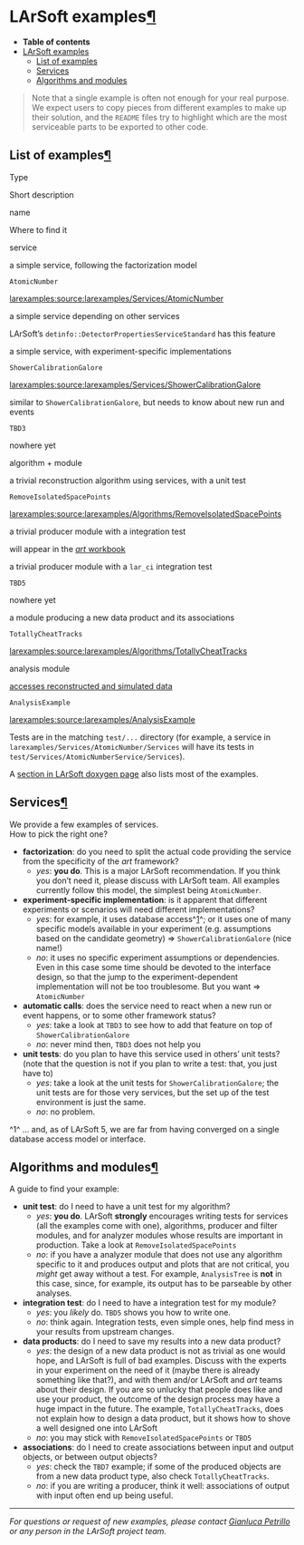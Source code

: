 LArSoft examples[¶](#LArSoft-examples)
======================================

-   **Table of contents**
-   [LArSoft examples](#LArSoft-examples)
    -   [List of examples](#List-of-examples)
    -   [Services](#Services)
    -   [Algorithms and modules](#Algorithms-and-modules)

> Note that a single example is often not enough for your real purpose.\
> We expect users to copy pieces from different examples to make up their solution, and the `README` files try to highlight which are the most serviceable parts to be exported to other code.


List of examples[¶](#List-of-examples)
--------------------------------------

Type

Short description

name

Where to find it

service

a simple service, following the factorization model

`AtomicNumber`

[larexamples:source:larexamples/Services/AtomicNumber](/redmine/projects/larexamples/repository/entry/larexamples/Services/AtomicNumber)

a simple service depending on other services

LArSoft’s `detinfo::DetectorPropertiesServiceStandard` has this feature

a simple service, with experiment-specific implementations

`ShowerCalibrationGalore`

[larexamples:source:larexamples/Services/ShowerCalibrationGalore](/redmine/projects/larexamples/repository/entry/larexamples/Services/ShowerCalibrationGalore)

similar to `ShowerCalibrationGalore`, but needs to know about new run and events

`TBD3`

nowhere yet

algorithm + module

a trivial reconstruction algorithm using services, with a unit test

`RemoveIsolatedSpacePoints`

[larexamples:source:larexamples/Algorithms/RemoveIsolatedSpacePoints](/redmine/projects/larexamples/repository/entry/larexamples/Algorithms/RemoveIsolatedSpacePoints)

a trivial producer module with a integration test

will appear in the [*art* workbook](http://art.fnal.gov/art-workbook-versions)

a trivial producer module with a `lar_ci` integration test

`TBD5`

nowhere yet

a module producing a new data product and its associations

`TotallyCheatTracks`

[larexamples:source:larexamples/Algorithms/TotallyCheatTracks](/redmine/projects/larexamples/repository/entry/larexamples/Algorithms/TotallyCheatTracks)

analysis module

[accesses reconstructed and simulated data](_AnalysisExample_)

`AnalysisExample`

[larexamples:source:larexamples/AnalysisExample](/redmine/projects/larexamples/repository/entry/larexamples/AnalysisExample)

Tests are in the matching `test/...` directory (for example, a service in `larexamples/Services/AtomicNumber/Services` will have its tests in `test/Services/AtomicNumberService/Services`).

A [section in LArSoft doxygen page](http://nusoft.fnal.gov/larsoft/doxsvn/html/modules.html) also lists most of the examples.


Services[¶](#Services)
----------------------

We provide a few examples of services.\
How to pick the right one?

-   **factorization**: do you need to split the actual code providing the service from the specificity of the *art* framework?
    -   *yes*: **you do**. This is a major LArSoft recommendation. If you think you don’t need it, please discuss with LArSoft team. All examples currently follow this model, the simplest being `AtomicNumber`.
-   **experiment-specific implementation**: is it apparent that different experiments or scenarios will need different implementations?
    -   *yes*: for example, it uses database access^[1](#fn1)^; or it uses one of many specific models available in your experiment (e.g. assumptions based on the candidate geometry) =\> `ShowerCalibrationGalore` (nice name!)
    -   *no*: it uses no specific experiment assumptions or dependencies. Even in this case some time should be devoted to the interface design, so that the jump to the experiment-dependent implementation will not be too troublesome. But you want =\> `AtomicNumber`
-   **automatic calls**: does the service need to react when a new run or event happens, or to some other framework status?
    -   *yes*: take a look at `TBD3` to see how to add that feature on top of `ShowerCalibrationGalore`
    -   *no*: never mind then, `TBD3` does not help you
-   **unit tests**: do you plan to have this service used in others’ unit tests? (note that the question is not if you plan to write a test: that, you just have to)
    -   *yes*: take a look at the unit tests for `ShowerCalibrationGalore`; the unit tests are for those very services, but the set up of the test environment is just the same.
    -   *no*: no problem.

^1^ … and, as of LArSoft 5, we are far from having converged on a single database access model or interface.


Algorithms and modules[¶](#Algorithms-and-modules)
--------------------------------------------------

A guide to find your example:

-   **unit test**: do I need to have a unit test for my algorithm?
    -   *yes*: **you do**. LArSoft **strongly** encourages writing tests for services (all the examples come with one), algorithms, producer and filter modules, and for analyzer modules whose results are important in production. Take a look at `RemoveIsolatedSpacePoints`
    -   *no*: if you have a analyzer module that does not use any algorithm specific to it and produces output and plots that are not critical, you *might* get away without a test. For example, `AnalysisTree` is **not** in this case, since, for example, its output has to be parseable by other analyses.
-   **integration test**: do I need to have a integration test for my module?
    -   *yes*: you *likely* do. `TBD5` shows you how to write one.
    -   *no*: think again. Integration tests, even simple ones, help find mess in your results from upstream changes.
-   **data products**: do I need to save my results into a new data product?
    -   *yes*: the design of a new data product is not as trivial as one would hope, and LArSoft is full of bad examples. Discuss with the experts in your experiment on the need of it (maybe there is already something like that?), and with them and/or LArSoft and *art* teams about their design. If you are so unlucky that people does like and use your product, the outcome of the design process may have a huge impact in the future. The example, `TotallyCheatTracks`, does not explain how to design a data product, but it shows how to shove a well designed one into LArSoft
    -   *no*: you may stick with `RemoveIsolatedSpacePoints` or `TBD5`
-   **associations**: do I need to create associations between input and output objects, or between output objects?
    -   *yes*: check the `TBD7` example; if some of the produced objects are from a new data product type, also check `TotallyCheatTracks`.
    -   *no*: if you are writing a producer, think it well: associations of output with input often end up being useful.

* * * * *

*For questions or request of new examples, please contact [Gianluca Petrillo](mailto:petrillo@fnal.gov) or any person in the LArSoft project team.*
